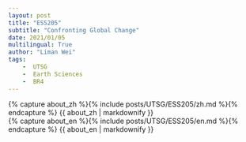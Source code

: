 ```yaml
---
layout: post
title: "ESS205"
subtitle: "Confronting Global Change"
date: 2021/01/05
multilingual: True
author: "Liman Wei"
tags:
    -  UTSG    
    -  Earth Sciences    
    -  BR4
---
```

<!-- Chinese Version -->
<div class="zh post-container">
    {% capture about_zh %}{% include posts/UTSG/ESS205/zh.md %}{% endcapture %}
    {{ about_zh | markdownify }}
</div>

<!-- English Version -->
<div class="en post-container">
    {% capture about_en %}{% include posts/UTSG/ESS205/en.md %}{% endcapture %}
    {{ about_en | markdownify }}
</div>